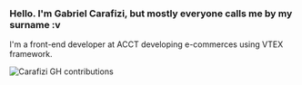 ### Hello. I'm Gabriel Carafizi, but mostly everyone calls me by my surname :v

I'm a front-end developer at ACCT developing e-commerces using VTEX framework.

![Carafizi GH contributions](https://github-readme-stats.vercel.app/api?username=carafizi1&show_icons=true&theme=radical)
